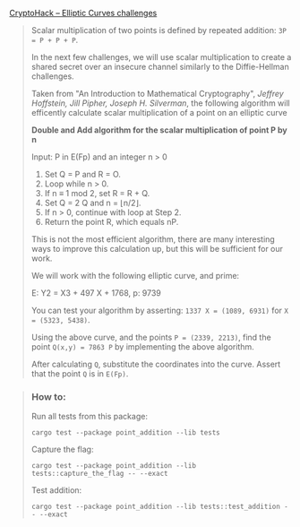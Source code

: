 [CryptoHack – Elliptic Curves challenges](https://cryptohack.org/challenges/ecc/)

> Scalar multiplication of two points is defined by repeated addition: `3P = P + P + P`.
>
> In the next few challenges, we will use scalar multiplication to create a shared secret over an insecure channel similarly to the Diffie-Hellman challenges.
>
> Taken from "An Introduction to Mathematical Cryptography", _Jeffrey Hoffstein, Jill Pipher, Joseph H. Silverman_, the following algorithm will efficently calculate scalar multiplication of a point on an elliptic curve
>
> **Double and Add algorithm for the scalar multiplication of point P by n**
>
> Input: P in E(Fp) and an integer n > 0  
> 1. Set Q = P and R = O.  
> 2. Loop while n > 0.  
> 3. If n ≡ 1 mod 2, set R = R + Q.  
> 4. Set Q = 2 Q and n = ⌊n/2⌋.  
> 5. If n > 0, continue with loop at Step 2.  
> 6. Return the point R, which equals nP.
>
>
> This is not the most efficient algorithm, there are many interesting ways to improve this calculation up, but this will be sufficient for our work.
>
> We will work with the following elliptic curve, and prime:
>
> E: Y2 = X3 + 497 X + 1768, p: 9739
>
> You can test your algorithm by asserting: `1337 X = (1089, 6931)` for `X = (5323, 5438)`.
>
> Using the above curve, and the points `P = (2339, 2213)`, find the point `Q(x,y) = 7863 P` by implementing the above algorithm.
>
> After calculating `Q`, substitute the coordinates into the curve. Assert that the point `Q` is in `E(Fp)`.

> ### How to:
> Run all tests from this package:
>
>     cargo test --package point_addition --lib tests
>
> Capture the flag:
>
>     cargo test --package point_addition --lib tests::capture_the_flag -- --exact
>
> Test addition:
>
>     cargo test --package point_addition --lib tests::test_addition -- --exact
